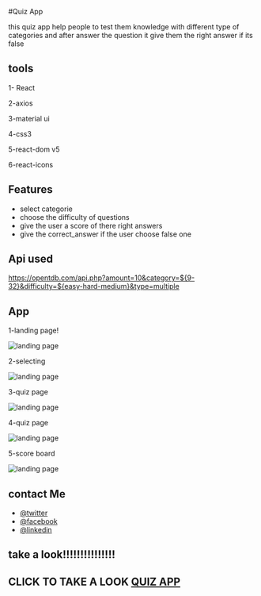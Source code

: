 #Quiz App

this quiz app help people to test them knowledge with different type of categories and after answer the question it give them the right answer if its false

## tools

1- React

2-axios

3-material ui

4-css3

5-react-dom v5

6-react-icons

## Features

- select categorie
- choose the difficulty of questions
- give the user a score of there right answers
- give the correct_answer if the user choose false one

## Api used

https://opentdb.com/api.php?amount=10&category=${9-32}&difficulty=${easy-hard-medium}&type=multiple

## App

1-landing page!

![landing page](https://user-images.githubusercontent.com/95965261/155845566-140015ef-02db-45be-aaa6-088f6e161892.png)

2-selecting

![landing page](https://user-images.githubusercontent.com/95965261/155845590-aefcaa80-76ee-4e3c-aa31-fe230a856d08.png)

3-quiz page

![landing page](https://user-images.githubusercontent.com/95965261/155845606-8b6c37f9-e9f8-45f8-88bd-124f04d36460.png)

4-quiz page

![landing page](https://user-images.githubusercontent.com/95965261/155845624-610f0fff-ac95-4a2b-b85d-9cfeebcc2564.png)

5-score board

![landing page](https://user-images.githubusercontent.com/95965261/155845646-e05d6557-b6f6-4558-8790-82e035dd8cb7.png)

## contact Me

- [@twitter](https://twitter.com/Walidhassan111)
- [@facebook](https://www.facebook.com/walid.hassan.10888938/)
- [@linkedin](https://www.linkedin.com/in/walid-hassan-a744461a7)

## take a look!!!!!!!!!!!!!!!

## CLICK TO TAKE A LOOK [QUIZ APP](https://quiz-app-zeta-one.vercel.app/)
